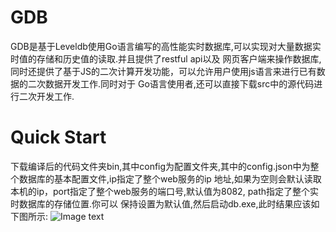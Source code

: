 # GDB
GDB是基于Leveldb使用Go语言编写的高性能实时数据库,可以实现对大量数据实时值的存储和历史值的读取.并且提供了restful api以及
网页客户端来操作数据库,同时还提供了基于JS的二次计算开发功能，可以允许用户使用js语言来进行已有数据的二次数据开发工作.同时对于
Go语言使用者,还可以直接下载src中的源代码进行二次开发工作.

# Quick Start
下载编译后的代码文件夹bin,其中config为配置文件夹,其中的config.json中为整个数据库的基本配置文件,ip指定了整个web服务的ip
地址,如果为空则会默认读取本机的ip，port指定了整个web服务的端口号,默认值为8082, path指定了整个实时数据库的存储位置.你可以
保持设置为默认值,然后启动db.exe,此时结果应该如下图所示:
![Image text]()